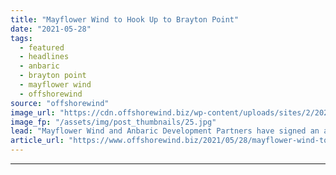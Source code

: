 ```yaml
---
title: "Mayflower Wind to Hook Up to Brayton Point"
date: "2021-05-28"
tags: 
  - featured
  - headlines
  - anbaric
  - brayton point
  - mayflower wind
  - offshorewind
source: "offshorewind"
image_url: "https://cdn.offshorewind.biz/wp-content/uploads/sites/2/2021/05/28094003/Mayflower-Wind-to-Hook-Up-to-Brayton-Point.jpg"
image_fp: "/assets/img/post_thumbnails/25.jpg"
lead: "Mayflower Wind and Anbaric Development Partners have signed an agreement for Mayflower Wind to"
article_url: "https://www.offshorewind.biz/2021/05/28/mayflower-wind-to-hook-up-to-brayton-point/"
---
```


---
